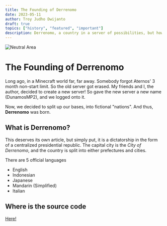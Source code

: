 ```yaml
---
title: The Founding of Derrenomo
date: 2023-05-11
author: Troy Judho Dwijanto
draft: true
topics: ["history", "featured", "important"]
description: Derrenomo, a country in a server of possibilities, but how did it come to be?
---
```


![Neutral Area](/neutral_area.png)

# The Founding of Derrenomo


Long ago, in a Minecraft world far, far away. Somebody forgot Aternos' 3 month non-start limit.
So the old server got erased.
My friends and I, the author, decided to create a new server!
So gave the new server a new name (DunamosMP2), and we logged onto it.

Now, we decided to split up our bases, into fictional "nations". And thus, **Derrenomo** was born.

## What is Derrenomo?

This deserves its own article, but simply put, it is a dictatorship in the form of a centralized
presidential republic. The capital city is the *City of Derrenomo*, and the country is split into either
prefectures and cities.

There are 5 official languages
- English
- Indonesian
- Japanese
- Mandarin (Simplified)
- Italian


## Where is the source code

[Here!](https://github.com/Kirikmelet/derrenomo-site)
